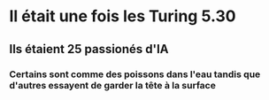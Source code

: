 # Il était une fois les Turing 5.30 #

## Ils étaient 25 passionés d'IA ##

### Certains sont comme des poissons dans l'eau tandis que d'autres essayent de garder la tête à la surface ### 

